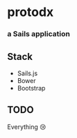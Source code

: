 # protodx
### a Sails application

## Stack
* Sails.js
* Bower
* Bootstrap

## TODO
Everything :cry:
